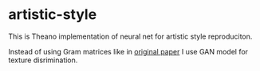 # artistic-style
This is Theano implementation of neural net for artistic style reproduciton.

Instead of using Gram matrices like in [original paper](http://arxiv.org/abs/1508.06576) I use GAN model for texture disrimination.

